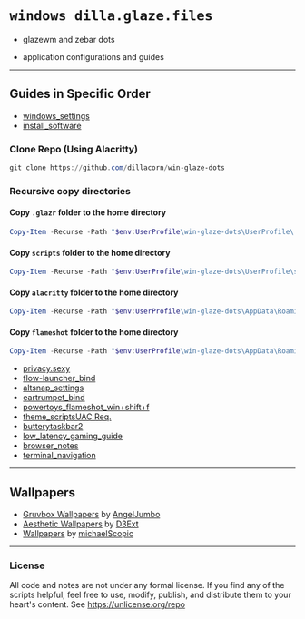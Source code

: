 # `windows dilla.glaze.files`

- glazewm and zebar dots

- application configurations and guides

---
## Guides in Specific Order
- [windows_settings](https://github.com/dillacorn/win-glaze-dots/blob/main/Windows_Settings.md)
- [install_software](https://github.com/dillacorn/win-glaze-dots/blob/main/install_software.md)
### Clone Repo (Using Alacritty)
```powershell
git clone https://github.com/dillacorn/win-glaze-dots
```
### Recursive copy directories
#### Copy `.glazr` folder to the home directory
```powershell
Copy-Item -Recurse -Path "$env:UserProfile\win-glaze-dots\UserProfile\.glzr" -Destination "$env:UserProfile" -Force
```
#### Copy `scripts` folder to the home directory
```powershell
Copy-Item -Recurse -Path "$env:UserProfile\win-glaze-dots\UserProfile\scripts" -Destination "$env:UserProfile" -Force
```
#### Copy `alacritty` folder to the home directory
```powershell
Copy-Item -Recurse -Path "$env:UserProfile\win-glaze-dots\AppData\Roaming\alacritty" -Destination "$env:AppData\Roaming" -Force
```
#### Copy `flameshot` folder to the home directory
```powershell
Copy-Item -Recurse -Path "$env:UserProfile\win-glaze-dots\AppData\Roaming\flameshot" -Destination "$env:AppData\Roaming" -Force
```
- [privacy.sexy](https://github.com/dillacorn/win-glaze-dots/blob/main/privacy.sexy.md)
- [flow-launcher_bind](https://github.com/dillacorn/win-glaze-dots/blob/main/flow-launcher_bind.png)
- [altsnap_settings](https://github.com/dillacorn/win-glaze-dots/blob/main/altsnap_settings.md)
- [eartrumpet_bind](https://github.com/dillacorn/win-glaze-dots/blob/main/eartrumpet_bind.png)
- [powertoys_flameshot_win+shift+f](https://github.com/dillacorn/win-glaze-dots/blob/main/powertoys_flameshot_win%2Bshift%2Bf.md)
- [theme_scriptsUAC Req.](https://github.com/dillacorn/win-glaze-dots/tree/main/theme_scripts(UAC%20Req.))
- [butterytaskbar2](https://github.com/dillacorn/win-glaze-dots/blob/main/butterytaskbar2.png)
- [low_latency_gaming_guide](https://github.com/dillacorn/win-glaze-dots/blob/main/low_latency_gaming_guide.md)
- [browser_notes](https://github.com/dillacorn/win-glaze-dots/tree/main/browser_notes)
- [terminal_navigation](https://github.com/dillacorn/win-glaze-dots/blob/main/terminal_navigation.md)

---

## Wallpapers
- [Gruvbox Wallpapers](https://github.com/AngelJumbo/gruvbox-wallpapers) by [AngelJumbo](https://github.com/AngelJumbo)
- [Aesthetic Wallpapers](https://github.com/D3Ext/aesthetic-wallpapers) by [D3Ext](https://github.com/D3Ext)
- [Wallpapers](https://github.com/michaelScopic/Wallpapers) by [michaelScopic](https://github.com/michaelScopic)

---

### License
All code and notes are not under any formal license. If you find any of the scripts helpful, feel free to use, modify, publish, and distribute them to your heart's content. See https://unlicense.org/repo
